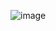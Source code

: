 ![image](https://user-images.githubusercontent.com/65302254/130441425-4b615e00-64d3-4593-82f8-0998a2b45923.png)

